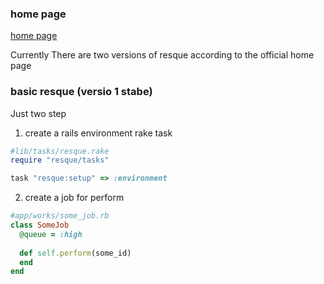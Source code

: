 ### home page

[home page](https://github.com/resque/resque)


Currently There are two versions of resque according to the official home page

### basic resque (versio 1 stabe)

Just two step

1.  create a rails environment rake task

```ruby
#lib/tasks/resque.rake
require "resque/tasks"

task "resque:setup" => :environment
```

2.  create a job for perform


```ruby
#app/works/some_job.rb
class SomeJob
  @queue = :high
  
  def self.perform(some_id)
  end
end
```
